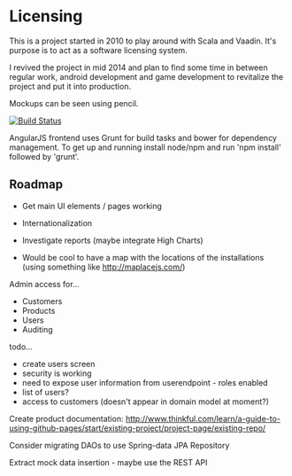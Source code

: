 Licensing
=========

This is a project started in 2010 to play around with Scala and Vaadin. It's purpose is to act as a software licensing system.

I revived the project in mid 2014 and plan to find some time in between regular work, android development and game development to revitalize the project and put it into production.

Mockups can be seen using pencil.

[![Build Status](https://travis-ci.org/manicmonkey/licensing.svg?branch=master)](https://travis-ci.org/manicmonkey/licensing)

AngularJS frontend uses Grunt for build tasks and bower for dependency management. To get up and running install node/npm and run 'npm install' followed by 'grunt'. 

Roadmap
-------

- Get main UI elements / pages working
- Internationalization

- Investigate reports (maybe integrate High Charts)
- Would be cool to have a map with the locations of the installations (using something like http://maplacejs.com/)

Admin access for...

- Customers
- Products
- Users
- Auditing

todo...

- create users screen
- security is working
- need to expose user information from userendpoint - roles enabled
- list of users?
- access to customers (doesn't appear in domain model at moment?)

Create product documentation: http://www.thinkful.com/learn/a-guide-to-using-github-pages/start/existing-project/project-page/existing-repo/

Consider migrating DAOs to use Spring-data JPA Repository

Extract mock data insertion - maybe use the REST API